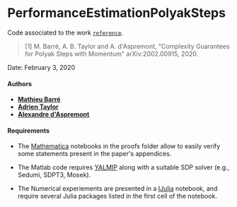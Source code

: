 # PerformanceEstimationPolyakSteps
Code associated to the work [`reference`](https://arxiv.org/abs/2002.00915).

> [1] M. Barré, A. B. Taylor and A. d'Aspremont, "Complexity Guarantees for Polyak Steps with Momentum" arXiv:2002.00915, 2020.

Date:    February 3, 2020

#### Authors

- [**Mathieu Barré**](https://github.com/mathbarre/)
- [**Adrien Taylor**](https://www.di.ens.fr/~ataylor/)
- [**Alexandre d'Aspremont**](https://www.di.ens.fr/~aspremon/)

#### Requirements
- The [Mathematica](https://www.wolfram.com/mathematica/) notebooks in the proofs folder allow to easily verify some statements present in the paper's appendices.

- The Matlab code requires [YALMIP](https://yalmip.github.io/) along with a suitable SDP solver (e.g., Sedumi, SDPT3, Mosek).

- The Numerical experiements are presented in a [IJulia](https://github.com/JuliaLang/IJulia.jl) notebook, and require several Julia packages listed in the first cell of the notebook.
